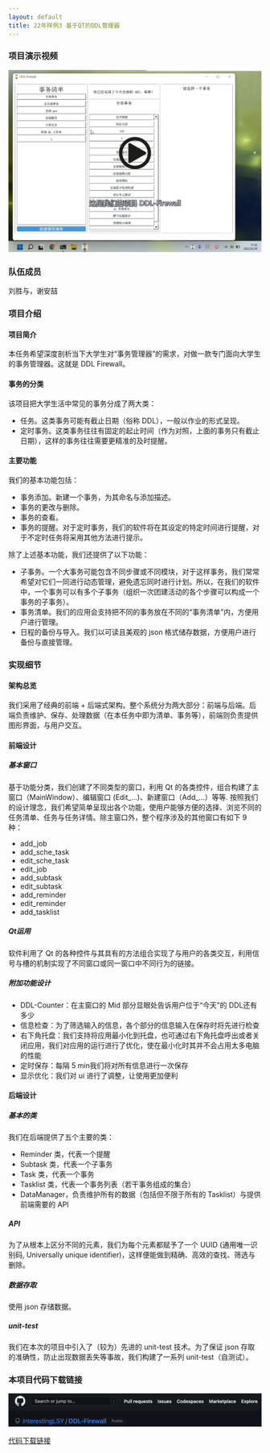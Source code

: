 ```yaml
---
layout: default
title: 22年样例3 基于QT的DDL管理器
---
```




<!-- ## 基于QT的DDL管理器 -->

<!-- [项目演示视频链接](http://39.96.165.147/Projects/QT-video/project_3.mp4) -->

### 项目演示视频

<a href="http://39.96.165.147/Projects/QT-video/project_3.mp4">
    <img src="image/project3-preface.png">
</a>

<!-- [项目演示视频链接](http://39.96.165.147/Projects/QT-video/project_3.mp4) -->


### 队伍成员

刘胜与，谢安喆

### 项目介绍

#### 项目简介

本任务希望深度剖析当下大学生对“事务管理器”的需求，对做一款专门面向大学生的事务管理器。这就是 DDL Firewall。

#### 事务的分类

该项目把大学生活中常见的事务分成了两大类：

- 任务。这类事务可能有截止日期（俗称 DDL），一般以作业的形式呈现。
- 定时事务。这类事务往往有固定的起止时间（作为对照，上面的事务只有截止日期），这样的事务往往需要更精准的及时提醒。

#### 主要功能

我们的基本功能包括：

- 事务添加。新建一个事务，为其命名与添加描述。
- 事务的更改与删除。
- 事务的查看。
- 事务的提醒。对于定时事务，我们的软件将在其设定的特定时间进行提醒，对于不定时任务将采用其他方法进行提示。

除了上述基本功能，我们还提供了以下功能：

- 子事务。一个大事务可能包含不同步骤或不同模块，对于这样事务，我们常常希望对它们一同进行动态管理，避免遗忘同时进行计划。所以，在我们的软件中，一个事务可以有多个子事务（组织一次团建活动的各个步骤可以构成一个事务的子事务）。
- 事务清单。我们的应用会支持把不同的事务放在不同的“事务清单”内，方便用户进行管理。
- 日程的备份与导入。我们以可读且美观的 json 格式储存数据，方便用户进行备份与直接管理。

### 实现细节

#### 架构总览

我们采用了经典的前端 + 后端式架构。整个系统分为两大部分：前端与后端。后端负责维护、保存、处理数据（在本任务中即为清单、事务等），前端则负责提供图形界面，与用户交互。

#### 前端设计

##### 基本窗口

基于功能分类，我们创建了不同类型的窗口，利用 Qt 的各类控件，组合构建了主窗口（MainWindow）、编辑窗口 (Edit_...)、新建窗口（Add_...）等等. 按照我们的设计理念，我们希望简单呈现出各个功能，使用户能够方便的选择、浏览不同的任务清单、任务与任务详情。除主窗口外，整个程序涉及的其他窗口有如下 9 种：

- add_job
- add_sche_task
- edit_sche_task
- edit_job
- add_subtask
- edit_subtask
- add_reminder
- edit_reminder
- add_tasklist

##### Qt运用

软件利用了 Qt 的各种控件与其具有的方法组合实现了与用户的各类交互，利用信号与槽的机制实现了不同窗口或同一窗口中不同行为的链接。

##### 附加功能设计

- DDL-Counter：在主窗口的 Mid 部分显眼处告诉用户位于“今天”的 DDL还有多少
- 信息检查：为了筛选输入的信息，各个部分的信息输入在保存时将先进行检查
- 右下角托盘：我们支持将应用最小化到托盘，也可通过右下角托盘呼出或者关闭应用，我们对应用的运行进行了优化，使在最小化时其并不会占用太多电脑的性能
- 定时保存：每隔 5 min我们将对所有信息进行一次保存
- 显示优化：我们对 ui 进行了调整，让使用更加便利

#### 后端设计

##### 基本的类

我们在后端提供了五个主要的类：

- Reminder 类，代表一个提醒
- Subtask 类，代表一个子事务
- Task 类，代表一个事务
- Tasklist 类，代表一个事务列表（若干事务组成的集合）
- DataManager，负责维护所有的数据（包括但不限于所有的 Tasklist）与提供前端需要的 API

##### API

为了从根本上区分不同的元素，我们为每个元素都赋予了一个 UUID (通用唯一识别码, Universally unique identifier)，这样便能做到精确、高效的查找、筛选与删除。

##### 数据存取

使用 json 存储数据。

#####  unit-test

我们在本次的项目中引入了（较为）先进的 unit-test 技术。为了保证 json 存取的准确性，防止出现数据丢失等事故，我们构建了一系列 unit-test（自测试）。


### 本项目代码下载链接

![](image/project3-github.png)

[代码下载链接](https://github.com/interestingLSY/DDL-Firewall)